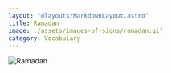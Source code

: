 ```yaml
---
layout: "@layouts/MarkdownLayout.astro"
title: Ramadan
image: ./assets/images-of-signs/ramadan.gif
category: Vocabulary
---
```


![Ramadan](@signs/ramadan.gif)
